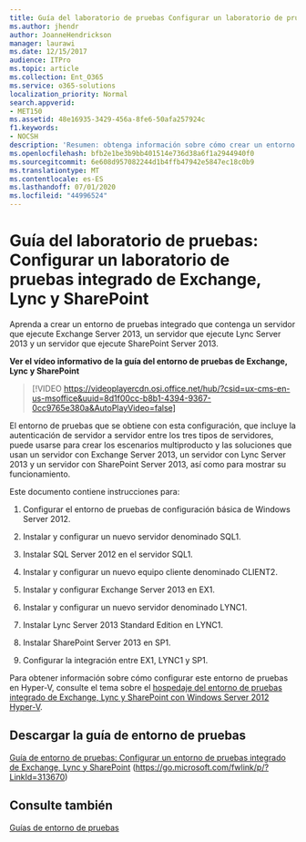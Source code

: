 ```yaml
---
title: Guía del laboratorio de pruebas Configurar un laboratorio de pruebas integrado de Exchange, Lync y SharePoint
ms.author: jhendr
author: JoanneHendrickson
manager: laurawi
ms.date: 12/15/2017
audience: ITPro
ms.topic: article
ms.collection: Ent_O365
ms.service: o365-solutions
localization_priority: Normal
search.appverid:
- MET150
ms.assetid: 48e16935-3429-456a-8fe6-50afa257924c
f1.keywords:
- NOCSH
description: 'Resumen: obtenga información sobre cómo crear un entorno de pruebas que contenga un servidor con Exchange Server 2013, un servidor con Lync Server 2013 y un servidor con SharePoint Server 2013.'
ms.openlocfilehash: bfb2e1be3b9bb401514e736d38a6f1a2944940f0
ms.sourcegitcommit: 6e608d957082244d1b4ffb47942e5847ec18c0b9
ms.translationtype: MT
ms.contentlocale: es-ES
ms.lasthandoff: 07/01/2020
ms.locfileid: "44996524"
---
```

# <a name="test-lab-guide-configure-an-integrated-exchange-lync-and-sharepoint-test-lab"></a>Guía del laboratorio de pruebas: Configurar un laboratorio de pruebas integrado de Exchange, Lync y SharePoint

 Aprenda a crear un entorno de pruebas integrado que contenga un servidor que ejecute Exchange Server 2013, un servidor que ejecute Lync Server 2013 y un servidor que ejecute SharePoint Server 2013.
 
**Ver el vídeo informativo de la guía del entorno de pruebas de Exchange, Lync y SharePoint**

> [!VIDEO https://videoplayercdn.osi.office.net/hub/?csid=ux-cms-en-us-msoffice&uuid=8d1f00cc-b8b1-4394-9367-0cc9765e380a&AutoPlayVideo=false]
 
El entorno de pruebas que se obtiene con esta configuración, que incluye la autenticación de servidor a servidor entre los tres tipos de servidores, puede usarse para crear los escenarios multiproducto y las soluciones que usan un servidor con Exchange Server 2013, un servidor con Lync Server 2013 y un servidor con SharePoint Server 2013, así como para mostrar su funcionamiento.
  
Este documento contiene instrucciones para:
  
1. Configurar el entorno de pruebas de configuración básica de Windows Server 2012.
    
2. Instalar y configurar un nuevo servidor denominado SQL1.
    
3. Instalar SQL Server 2012 en el servidor SQL1.
    
4. Instalar y configurar un nuevo equipo cliente denominado CLIENT2.
    
5. Instalar y configurar Exchange Server 2013 en EX1.
    
6. Instalar y configurar un nuevo servidor denominado LYNC1.
    
7. Instalar Lync Server 2013 Standard Edition en LYNC1.
    
8. Instalar SharePoint Server 2013 en SP1.
    
9. Configurar la integración entre EX1, LYNC1 y SP1.
    
Para obtener información sobre cómo configurar este entorno de pruebas en Hyper-V, consulte el tema sobre el [hospedaje del entorno de pruebas integrado de Exchange, Lync y SharePoint con Windows Server 2012 Hyper-V](https://social.technet.microsoft.com/wiki/contents/articles/18483.hosting-the-integrated-exchange-lync-and-sharepoint-test-lab-with-windows-server-2012-hyper-v.aspx).
  
## <a name="download-the-test-lab-guide"></a>Descargar la guía de entorno de pruebas

[Guía de entorno de pruebas: Configurar un entorno de pruebas integrado de Exchange, Lync y SharePoint](https://go.microsoft.com/fwlink/p/?LinkId=313670) (https://go.microsoft.com/fwlink/p/?LinkId=313670)
  
## <a name="see-also"></a>Consulte también

[Guías de entorno de pruebas](https://go.microsoft.com/fwlink/p/?LinkId=202817)




